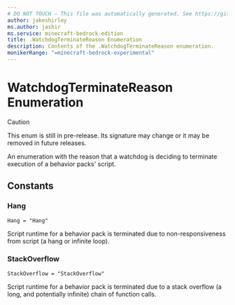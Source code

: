 ```yaml
---
# DO NOT TOUCH — This file was automatically generated. See https://github.com/mojang/minecraftapidocsgenerator to modify descriptions, examples, etc.
author: jakeshirley
ms.author: jashir
ms.service: minecraft-bedrock-edition
title: .WatchdogTerminateReason Enumeration
description: Contents of the .WatchdogTerminateReason enumeration.
monikerRange: "=minecraft-bedrock-experimental"
---
```

# WatchdogTerminateReason Enumeration

> [!CAUTION]
> This enum is still in pre-release.  Its signature may change or it may be removed in future releases.

An enumeration with the reason that a watchdog is deciding to terminate execution of a behavior packs' script.

## Constants
### **Hang**
`Hang = "Hang"`

Script runtime for a behavior pack is terminated due to non-responsiveness from script (a hang or infinite loop).
### **StackOverflow**
`StackOverflow = "StackOverflow"`

Script runtime for a behavior pack is terminated due to a stack overflow (a long, and potentially infinite) chain of function calls.
